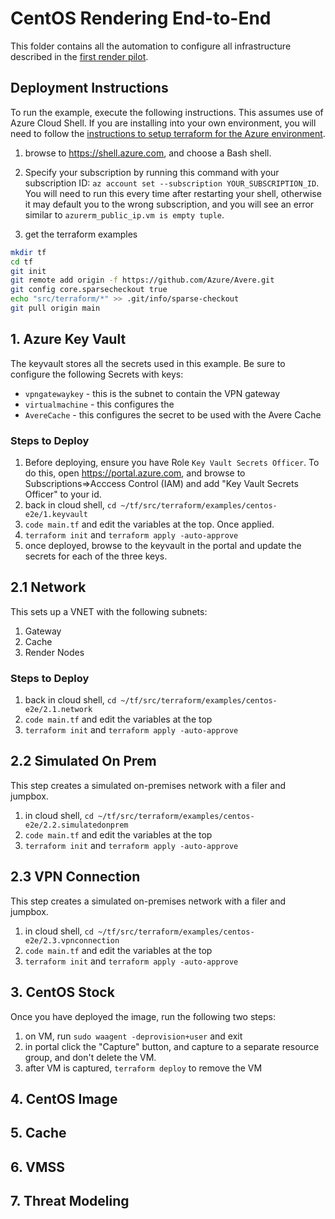 # CentOS Rendering End-to-End

This folder contains all the automation to configure all infrastructure described in the [first render pilot](../securedimage/Azure%20First%20Render%20Pilot.pdf).

## Deployment Instructions

To run the example, execute the following instructions.  This assumes use of Azure Cloud Shell.  If you are installing into your own environment, you will need to follow the [instructions to setup terraform for the Azure environment](https://docs.microsoft.com/en-us/azure/terraform/terraform-install-configure).

1. browse to https://shell.azure.com, and choose a Bash shell.

2. Specify your subscription by running this command with your subscription ID:  ```az account set --subscription YOUR_SUBSCRIPTION_ID```.  You will need to run this every time after restarting your shell, otherwise it may default you to the wrong subscription, and you will see an error similar to `azurerm_public_ip.vm is empty tuple`.

3. get the terraform examples
```bash
mkdir tf
cd tf
git init
git remote add origin -f https://github.com/Azure/Avere.git
git config core.sparsecheckout true
echo "src/terraform/*" >> .git/info/sparse-checkout
git pull origin main
```

## 1. Azure Key Vault

The keyvault stores all the secrets used in this example.  Be sure to configure the following Secrets with keys:
* `vpngatewaykey` - this is the subnet to contain the VPN gateway
* `virtualmachine` - this configures the 
* `AvereCache` - this configures the secret to be used with the Avere Cache

### Steps to Deploy

1. Before deploying, ensure you have Role `Key Vault Secrets Officer`.  To do this, open https://portal.azure.com, and browse to Subscriptions=>Acccess Control (IAM) and add "Key Vault Secrets Officer" to your id.
1. back in cloud shell, `cd ~/tf/src/terraform/examples/centos-e2e/1.keyvault`
1. `code main.tf` and edit the variables at the top.  Once applied.
1. `terraform init` and `terraform apply -auto-approve`
1. once deployed, browse to the keyvault in the portal and update the secrets for each of the three keys.

## 2.1 Network

This sets up a VNET with the following subnets:

1. Gateway
2. Cache
3. Render Nodes

### Steps to Deploy

1. back in cloud shell, `cd ~/tf/src/terraform/examples/centos-e2e/2.1.network`
1. `code main.tf` and edit the variables at the top
1. `terraform init` and `terraform apply -auto-approve`

## 2.2 Simulated On Prem

This step creates a simulated on-premises network with a filer and jumpbox.

1. in cloud shell, `cd ~/tf/src/terraform/examples/centos-e2e/2.2.simulatedonprem`
1. `code main.tf` and edit the variables at the top
1. `terraform init` and `terraform apply -auto-approve`

## 2.3 VPN Connection

This step creates a simulated on-premises network with a filer and jumpbox.

1. in cloud shell, `cd ~/tf/src/terraform/examples/centos-e2e/2.3.vpnconnection`
1. `code main.tf` and edit the variables at the top
1. `terraform init` and `terraform apply -auto-approve`

## 3. CentOS Stock

Once you have deployed the image, run the following two steps:
1. on VM, run `sudo waagent -deprovision+user` and exit
2. in portal click the "Capture" button, and capture to a separate resource group, and don't delete the VM.
3. after VM is captured, `terraform deploy` to remove the VM

## 4. CentOS Image

## 5. Cache

## 6. VMSS

## 7. Threat Modeling

